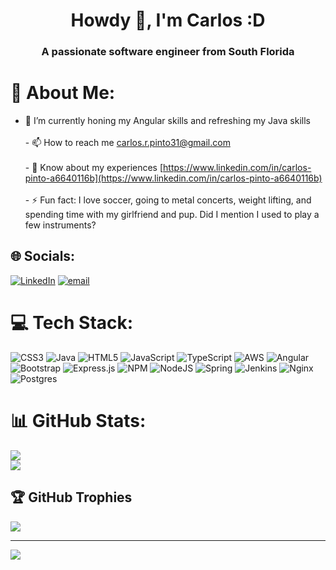 <h1 align="center">Howdy 👋, I'm Carlos :D</h1>
<h3 align="center">A passionate software engineer from South Florida</h3>

# 💫 About Me:
- 🌱 I’m currently honing my Angular skills and refreshing my Java skills<br><br>- 📫 How to reach me carlos.r.pinto31@gmail.com<br><br>- 📄 Know about my experiences [https://www.linkedin.com/in/carlos-pinto-a6640116b](https://www.linkedin.com/in/carlos-pinto-a6640116b)<br><br>- ⚡ Fun fact: I love soccer, going to metal concerts, weight lifting, and spending time with my girlfriend and pup. Did I mention I used to play a few instruments?


## 🌐 Socials:
[![LinkedIn](https://img.shields.io/badge/LinkedIn-%230077B5.svg?logo=linkedin&logoColor=white)](https://linkedin.com/in/carlos-pinto-a6640116b) [![email](https://img.shields.io/badge/Email-D14836?logo=gmail&logoColor=white)](mailto:carlos.r.pinto31@gmail.com) 

# 💻 Tech Stack:
![CSS3](https://img.shields.io/badge/css3-%231572B6.svg?style=flat&logo=css3&logoColor=white) ![Java](https://img.shields.io/badge/java-%23ED8B00.svg?style=flat&logo=openjdk&logoColor=white) ![HTML5](https://img.shields.io/badge/html5-%23E34F26.svg?style=flat&logo=html5&logoColor=white) ![JavaScript](https://img.shields.io/badge/javascript-%23323330.svg?style=flat&logo=javascript&logoColor=%23F7DF1E) ![TypeScript](https://img.shields.io/badge/typescript-%23007ACC.svg?style=flat&logo=typescript&logoColor=white) ![AWS](https://img.shields.io/badge/AWS-%23FF9900.svg?style=flat&logo=amazon-aws&logoColor=white) ![Angular](https://img.shields.io/badge/angular-%23DD0031.svg?style=flat&logo=angular&logoColor=white) ![Bootstrap](https://img.shields.io/badge/bootstrap-%238511FA.svg?style=flat&logo=bootstrap&logoColor=white) ![Express.js](https://img.shields.io/badge/express.js-%23404d59.svg?style=flat&logo=express&logoColor=%2361DAFB) ![NPM](https://img.shields.io/badge/NPM-%23CB3837.svg?style=flat&logo=npm&logoColor=white) ![NodeJS](https://img.shields.io/badge/node.js-6DA55F?style=flat&logo=node.js&logoColor=white) ![Spring](https://img.shields.io/badge/spring-%236DB33F.svg?style=flat&logo=spring&logoColor=white) ![Jenkins](https://img.shields.io/badge/jenkins-%232C5263.svg?style=flat&logo=jenkins&logoColor=white) ![Nginx](https://img.shields.io/badge/nginx-%23009639.svg?style=flat&logo=nginx&logoColor=white) ![Postgres](https://img.shields.io/badge/postgres-%23316192.svg?style=flat&logo=postgresql&logoColor=white)
# 📊 GitHub Stats:
![](https://nirzak-streak-stats.vercel.app/?user=carlospinto8&theme=synthwave&hide_border=false)<br/>
![](https://github-readme-stats.vercel.app/api/top-langs/?username=carlospinto8&theme=synthwave&hide_border=false&include_all_commits=true&count_private=false&layout=compact)

## 🏆 GitHub Trophies
![](https://github-profile-trophy.vercel.app/?username=carlospinto8&theme=radical&no-frame=false&no-bg=true&margin-w=4)

---
[![](https://visitcount.itsvg.in/api?id=carlospinto8&icon=2&color=9)](https://visitcount.itsvg.in)

<!-- Proudly created with GPRM ( https://gprm.itsvg.in ) -->
